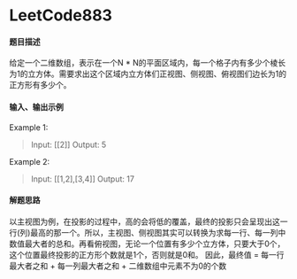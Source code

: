 # LeetCode883
#### 题目描述
给定一个二维数组，表示在一个N * N的平面区域内，每一个格子内有多少个棱长为1的立方体。需要求出这个区域内立方体们正视图、侧视图、俯视图们边长为1的正方形有多少个。
#### 输入、输出示例
Example 1:
> Input: [[2]]
  Output: 5

Example 2:
> Input: [[1,2],[3,4]]
  Output: 17

#### 解题思路
以主视图为例，在投影的过程中，高的会将低的覆盖，最终的投影只会呈现出这一行(列)最高的那一个。所以，主视图、侧视图其实可以转换为求每一行、每一列中数值最大者的总和。再看俯视图，无论一个位置有多少个立方体，只要大于0个，这个位置最终投影的正方形个数就是1个，否则就是0和。
因此，最终值 = 每一行最大者之和 + 每一列最大者之和 + 二维数组中元素不为0的个数

